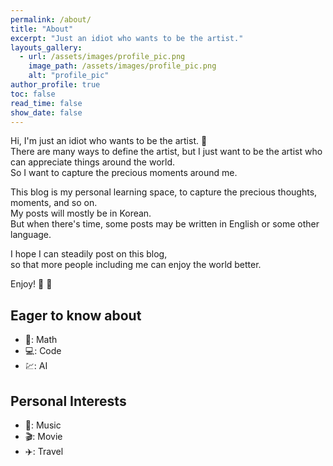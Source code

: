 ```yaml
---
permalink: /about/
title: "About"
excerpt: "Just an idiot who wants to be the artist."
layouts_gallery:
  - url: /assets/images/profile_pic.png
    image_path: /assets/images/profile_pic.png
    alt: "profile_pic"
author_profile: true
toc: false
read_time: false
show_date: false
---
```


Hi, I'm just an idiot who wants to be the artist. :metal: <br>
There are many ways to define the artist, but I just want to be the artist who can appreciate things around the world.<br>
So I want to capture the precious moments around me.<br>

This blog is my personal learning space, to capture the precious thoughts, moments, and so on. <br>
My posts will mostly be in Korean.<br>
But when there's time, some posts may be written in English or some other language.<br>

I hope I can steadily post on this blog,<br>
so that more people including me can enjoy the world better.<br>

Enjoy! :woman_dancing: :man_dancing: <br>



## Eager to know about
- :triangular_ruler:: Math
- :computer:: Code
- :chart:: AI

## Personal Interests
- :musical_note:: Music
- :clapper:: Movie
- :airplane:: Travel

